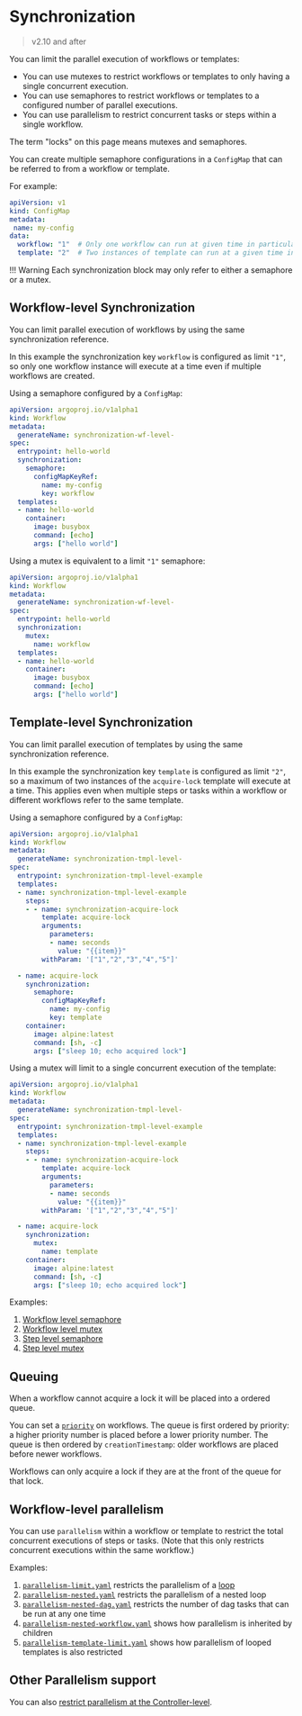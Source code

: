 # Synchronization

> v2.10 and after

You can limit the parallel execution of workflows or templates:

- You can use mutexes to restrict workflows or templates to only having a single concurrent execution.
- You can use semaphores to restrict workflows or templates to a configured number of parallel executions.
- You can use parallelism to restrict concurrent tasks or steps within a single workflow.

The term "locks" on this page means mutexes and semaphores.

You can create multiple semaphore configurations in a `ConfigMap` that can be referred to from a workflow or template.

For example:

```yaml
apiVersion: v1
kind: ConfigMap
metadata:
 name: my-config
data:
  workflow: "1"  # Only one workflow can run at given time in particular namespace
  template: "2"  # Two instances of template can run at a given time in particular namespace
```

!!! Warning
    Each synchronization block may only refer to either a semaphore or a mutex.

## Workflow-level Synchronization

You can limit parallel execution of workflows by using the same synchronization reference.

In this example the synchronization key `workflow` is configured as limit `"1"`, so only one workflow instance will execute at a time even if multiple workflows are created.

Using a semaphore configured by a `ConfigMap`:

```yaml
apiVersion: argoproj.io/v1alpha1
kind: Workflow
metadata:
  generateName: synchronization-wf-level-
spec:
  entrypoint: hello-world
  synchronization:
    semaphore:
      configMapKeyRef:
        name: my-config
        key: workflow
  templates:
  - name: hello-world
    container:
      image: busybox
      command: [echo]
      args: ["hello world"]
```

Using a mutex is equivalent to a limit `"1"` semaphore:

```yaml
apiVersion: argoproj.io/v1alpha1
kind: Workflow
metadata:
  generateName: synchronization-wf-level-
spec:
  entrypoint: hello-world
  synchronization:
    mutex:
      name: workflow
  templates:
  - name: hello-world
    container:
      image: busybox
      command: [echo]
      args: ["hello world"]
```

## Template-level Synchronization

You can limit parallel execution of templates by using the same synchronization reference.

In this example the synchronization key `template` is configured as limit `"2"`, so a maximum of two instances of the `acquire-lock` template will execute at a time.
This applies even when multiple steps or tasks within a workflow or different workflows refer to the same template.

Using a semaphore configured by a `ConfigMap`:

```yaml
apiVersion: argoproj.io/v1alpha1
kind: Workflow
metadata:
  generateName: synchronization-tmpl-level-
spec:
  entrypoint: synchronization-tmpl-level-example
  templates:
  - name: synchronization-tmpl-level-example
    steps:
    - - name: synchronization-acquire-lock
        template: acquire-lock
        arguments:
          parameters:
          - name: seconds
            value: "{{item}}"
        withParam: '["1","2","3","4","5"]'

  - name: acquire-lock
    synchronization:
      semaphore:
        configMapKeyRef:
          name: my-config
          key: template
    container:
      image: alpine:latest
      command: [sh, -c]
      args: ["sleep 10; echo acquired lock"]
```

Using a mutex will limit to a single concurrent execution of the template:

```yaml
apiVersion: argoproj.io/v1alpha1
kind: Workflow
metadata:
  generateName: synchronization-tmpl-level-
spec:
  entrypoint: synchronization-tmpl-level-example
  templates:
  - name: synchronization-tmpl-level-example
    steps:
    - - name: synchronization-acquire-lock
        template: acquire-lock
        arguments:
          parameters:
          - name: seconds
            value: "{{item}}"
        withParam: '["1","2","3","4","5"]'

  - name: acquire-lock
    synchronization:
      mutex:
        name: template
    container:
      image: alpine:latest
      command: [sh, -c]
      args: ["sleep 10; echo acquired lock"]
```

Examples:

1. [Workflow level semaphore](https://github.com/argoproj/argo-workflows/blob/main/examples/synchronization-wf-level.yaml)
1. [Workflow level mutex](https://github.com/argoproj/argo-workflows/blob/main/examples/synchronization-mutex-wf-level.yaml)
1. [Step level semaphore](https://github.com/argoproj/argo-workflows/blob/main/examples/synchronization-tmpl-level.yaml)
1. [Step level mutex](https://github.com/argoproj/argo-workflows/blob/main/examples/synchronization-mutex-tmpl-level.yaml)

## Queuing

When a workflow cannot acquire a lock it will be placed into a ordered queue.

You can set a [`priority`](parallelism.md#priority) on workflows.
The queue is first ordered by priority: a higher priority number is placed before a lower priority number.
The queue is then ordered by `creationTimestamp`: older workflows are placed before newer workflows.

Workflows can only acquire a lock if they are at the front of the queue for that lock.

## Workflow-level parallelism

You can use `parallelism` within a workflow or template to restrict the total concurrent executions of steps or tasks.
(Note that this only restricts concurrent executions within the same workflow.)

Examples:

1. [`parallelism-limit.yaml`](https://github.com/argoproj/argo-workflows/blob/main/examples/parallelism-limit.yaml) restricts the parallelism of a [loop](walk-through/loops.md)
1. [`parallelism-nested.yaml`](https://github.com/argoproj/argo-workflows/blob/main/examples/parallelism-nested.yaml) restricts the parallelism of a nested loop
1. [`parallelism-nested-dag.yaml`](https://github.com/argoproj/argo-workflows/blob/main/examples/parallelism-nested-dag.yaml) restricts the number of dag tasks that can be run at any one time
1. [`parallelism-nested-workflow.yaml`](https://github.com/argoproj/argo-workflows/blob/main/examples/parallelism-nested-workflow.yaml) shows how parallelism is inherited by children
1. [`parallelism-template-limit.yaml`](https://github.com/argoproj/argo-workflows/blob/main/examples/parallelism-template-limit.yaml) shows how parallelism of looped templates is also restricted

## Other Parallelism support

You can also [restrict parallelism at the Controller-level](parallelism.md).
